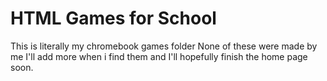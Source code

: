 # HTML Games for School
This is literally my chromebook games folder
None of these were made by me
I'll add more when i find them and I'll hopefully finish the home page soon.
